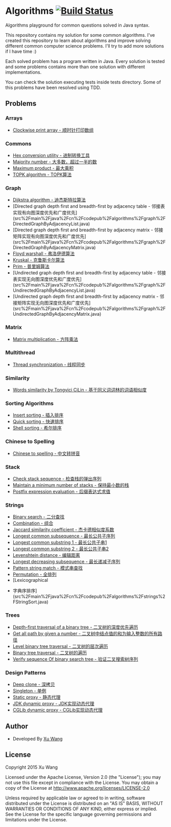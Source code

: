 Algorithms [![Build Status](https://api.travis-ci.org/shijiebei2009/Algorithms.svg?branch=master)](https://travis-ci.org/shijiebei2009/Algorithms)
==========
Algorithms playground for common questions solved in Java syntax.

This repository contains my solution for some common algorithms. I've created this repository to learn about algorithms and improve solving different common computer science problems. I'll try to add more solutions if I have time :)

Each solved problem has a program written in Java. Every solution is tested and some problems contains more than one solution with different implementations.

You can check the solution executing tests inside tests directory. Some of this problems have been resolved using TDD.

Problems
--------

### Arrays

* [Clockwise print array - 顺时针打印数组](src%2Fmain%2Fjava%2Fcn%2Fcodepub%2Falgorithms%2Farrays%2FPrintArray.java)

### Commons

* [Hex conversion utility - 进制转换工具](src%2Fmain%2Fjava%2Fcn%2Fcodepub%2Falgorithms%2Fcommons%2FConversionOfNumberSystems.java)
* [Majority number - 大多数，超过一半的数](src%2Fmain%2Fjava%2Fcn%2Fcodepub%2Falgorithms%2Fcommons%2FMajorityNumber.java)
* [Maximum product - 最大乘积](src%2Fmain%2Fjava%2Fcn%2Fcodepub%2Falgorithms%2Fcommons%2FMaximumProduct.java)
* [TOPK algorithm - TOPK算法](src%2Fmain%2Fjava%2Fcn%2Fcodepub%2Falgorithms%2Fcommons%2FTopK.java)

### Graph

* [Dijkstra algorithm - 迪杰斯特拉算法](src%2Fmain%2Fjava%2Fcn%2Fcodepub%2Falgorithms%2Fgraph%2FDijkstra.java)
* [Directed graph depth first and breadth-first by adjacency table - 邻接表实现有向图深度优先和广度优先]
(src%2Fmain%2Fjava%2Fcn%2Fcodepub%2Falgorithms%2Fgraph%2FDirectedGraphByAdjacencyList.java)
* [Directed graph depth first and breadth-first by adjacency matrix - 邻接矩阵实现有向图深度优先和广度优先]
(src%2Fmain%2Fjava%2Fcn%2Fcodepub%2Falgorithms%2Fgraph%2FDirectedGraphByAdjacencyMatrix.java)
* [Floyd warshall - 弗洛伊德算法](src%2Fmain%2Fjava%2Fcn%2Fcodepub%2Falgorithms%2Fgraph%2FFloydWarshall.java)
* [Kruskal - 克鲁斯卡尔算法](src%2Fmain%2Fjava%2Fcn%2Fcodepub%2Falgorithms%2Fgraph%2FKruskal.java)
* [Prim - 普里姆算法](src%2Fmain%2Fjava%2Fcn%2Fcodepub%2Falgorithms%2Fgraph%2FPrim.java)
* [Undirected graph depth first and breadth-first by adjacency table - 邻接表实现无向图深度优先和广度优先]
(src%2Fmain%2Fjava%2Fcn%2Fcodepub%2Falgorithms%2Fgraph%2FUndirectedGraphByAdjacencyList.java)
* [Undirected graph depth first and breadth-first by adjacency matrix - 邻接矩阵实现无向图深度优先和广度优先]
(src%2Fmain%2Fjava%2Fcn%2Fcodepub%2Falgorithms%2Fgraph%2FUndirectedGraphByAdjacencyMatrix.java)

### Matrix

* [Matrix multiplication - 方阵乘法](src%2Fmain%2Fjava%2Fcn%2Fcodepub%2Falgorithms%2Fmatrix%2FMatrix.java)

### Multithread

* [Thread synchronization - 线程同步](src%2Fmain%2Fjava%2Fcn%2Fcodepub%2Falgorithms%2Fmultithread%2FThreadSynchronization.java)

### Similarity

* [Words similarity by Tongyici CiLin - 基于同义词词林的词语相似度](src%2Fmain%2Fjava%2Fcn%2Fcodepub%2Falgorithms%2Fsimilarity%2Fcilin%2FWordSimilarity.java)

### Sorting Algorithms

* [Insert sorting - 插入排序](src%2Fmain%2Fjava%2Fcn%2Fcodepub%2Falgorithms%2Fsorting%2FInsertSort.java)
* [Quick sorting - 快速排序](src%2Fmain%2Fjava%2Fcn%2Fcodepub%2Falgorithms%2Fsorting%2FQuickSort.java)
* [Shell sorting - 希尔排序](src%2Fmain%2Fjava%2Fcn%2Fcodepub%2Falgorithms%2Fsorting%2FShellSort.java)

### Chinese to Spelling

* [Chinese to spelling - 中文转拼音](src%2Fmain%2Fjava%2Fcn%2Fcodepub%2Falgorithms%2Fspelling%2FChineseToSpelling.java)

### Stack

* [Check stack sequence - 检查栈的弹出序列](src%2Fmain%2Fjava%2Fcn%2Fcodepub%2Falgorithms%2Fstack%2FCheckStackSequence.java)
* [Maintain a minimum number of stacks - 保持最小数的栈](src%2Fmain%2Fjava%2Fcn%2Fcodepub%2Falgorithms%2Fstack%2FMinStack.java)
* [Postfix expression evaluation - 后缀表达式求值](src%2Fmain%2Fjava%2Fcn%2Fcodepub%2Falgorithms%2Fstack%2FPostfixApp.java)

### Strings

* [Binary search - 二分查找](src%2Fmain%2Fjava%2Fcn%2Fcodepub%2Falgorithms%2Fstrings%2FBinarySearch.java)
* [Combination - 组合](src%2Fmain%2Fjava%2Fcn%2Fcodepub%2Falgorithms%2Fstrings%2FCombination.java)
* [Jaccard similarity coefficient - 杰卡德相似度系数](src%2Fmain%2Fjava%2Fcn%2Fcodepub%2Falgorithms%2Fstrings%2FJaccardSimilarityCoefficient.java)
* [Longest common subsequence - 最长公共子序列](src%2Fmain%2Fjava%2Fcn%2Fcodepub%2Falgorithms%2Fstrings%2FLCS.java)
* [Longest common substring 1 - 最长公共子串1](src%2Fmain%2Fjava%2Fcn%2Fcodepub%2Falgorithms%2Fstrings%2FLCS2.java)
* [Longest common substring 2 - 最长公共子串2](src%2Fmain%2Fjava%2Fcn%2Fcodepub%2Falgorithms%2Fstrings%2FLCS3.java)
* [Levenshtein distance - 编辑距离](src%2Fmain%2Fjava%2Fcn%2Fcodepub%2Falgorithms%2Fstrings%2FLevenshteinDistance.java)
* [Longest decreasing subsequence - 最长递减子序列](src%2Fmain%2Fjava%2Fcn%2Fcodepub%2Falgorithms%2Fstrings%2FLongestDecreasingSubSequence.java)
* [Pattern string match - 模式串查找](src%2Fmain%2Fjava%2Fcn%2Fcodepub%2Falgorithms%2Fstrings%2FPatternStringMatch.java)
* [Permutation - 全排列](src%2Fmain%2Fjava%2Fcn%2Fcodepub%2Falgorithms%2Fstrings%2FPermutation.java)
* [Lexicographical
 - 字典序排序](src%2Fmain%2Fjava%2Fcn%2Fcodepub%2Falgorithms%2Fstrings%2FStringSort.java)

### Trees

* [Depth-first traversal of a binary tree - 二叉树的深度优先遍历](src%2Fmain%2Fjava%2Fcn%2Fcodepub%2Falgorithms%2Ftrees%2FDepthFirstTraversal.java)
* [Get all path by given a number - 二叉树中结点值的和为输入整数的所有路径](src%2Fmain%2Fjava%2Fcn%2Fcodepub%2Falgorithms%2Ftrees%2FGetPathsBySum.java)
* [Level binary tree traversal - 二叉树的层次遍历](src%2Fmain%2Fjava%2Fcn%2Fcodepub%2Falgorithms%2Ftrees%2FLevelTraverseBinaryTree.java)
* [Binary tree traversal - 二叉树的遍历](src%2Fmain%2Fjava%2Fcn%2Fcodepub%2Falgorithms%2Ftrees%2FTraverseBinaryTree.java)
* [Verify sequence Of binary search tree - 验证二叉搜索树序列](src%2Fmain%2Fjava%2Fcn%2Fcodepub%2Falgorithms%2Ftrees%2FVerifySequenceOfBST.java)

### Design Patterns

* [Deep clone - 深拷贝](src%2Fmain%2Fjava%2Fcn%2Fcodepub%2Fpatterns%2Fcore%2FDeepClone.java)
* [Singleton - 单例](src%2Fmain%2Fjava%2Fcn%2Fcodepub%2Fpatterns%2Fcore%2FSingleton.java)
* [Static proxy - 静态代理](src%2Fmain%2Fjava%2Fcn%2Fcodepub%2Fpatterns%2Fproxy%2FStaticProxyHandler.java)
* [JDK dynamic proxy - JDK实现动态代理](src%2Fmain%2Fjava%2Fcn%2Fcodepub%2Fpatterns%2Fproxy%2FJDKProxyHandler.java)
* [CGLib dynamic proxy - CGLib实现动态代理](src%2Fmain%2Fjava%2Fcn%2Fcodepub%2Fpatterns%2Fproxy%2FCGLibProxyHandler.java)

Author
------------

* Developed By [Xu Wang](http://codepub.cn)

License
-------

Copyright 2015 Xu Wang

Licensed under the Apache License, Version 2.0 (the "License");
you may not use this file except in compliance with the License.
You may obtain a copy of the License at http://www.apache.org/licenses/LICENSE-2.0

Unless required by applicable law or agreed to in writing, software
distributed under the License is distributed on an "AS IS" BASIS,
WITHOUT WARRANTIES OR CONDITIONS OF ANY KIND, either express or implied.
See the License for the specific language governing permissions and
limitations under the License.